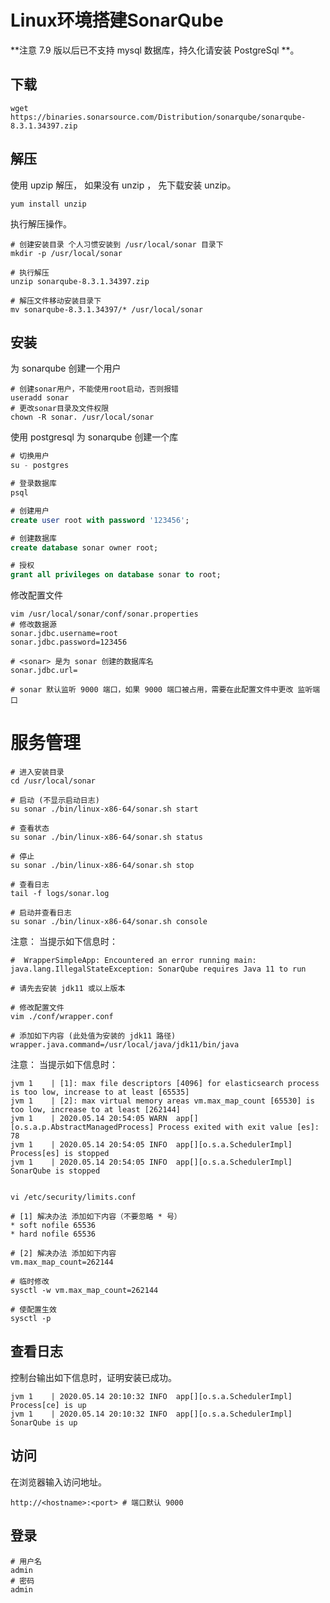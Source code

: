 # Linux环境搭建SonarQube

**注意 7.9 版以后已不支持 mysql 数据库，持久化请安装 PostgreSql **。

## 下载

```SHELL
wget https://binaries.sonarsource.com/Distribution/sonarqube/sonarqube-8.3.1.34397.zip
```

## 解压
使用 upzip 解压， 如果没有 unzip ， 先下载安装 unzip。
```SHELL
yum install unzip
```
执行解压操作。
```SHELL
# 创建安装目录 个人习惯安装到 /usr/local/sonar 目录下
mkdir -p /usr/local/sonar

# 执行解压
unzip sonarqube-8.3.1.34397.zip 

# 解压文件移动安装目录下
mv sonarqube-8.3.1.34397/* /usr/local/sonar
```
## 安装
为 sonarqube 创建一个用户
```SHELL
# 创建sonar用户，不能使用root启动，否则报错
useradd sonar
# 更改sonar目录及文件权限
chown -R sonar. /usr/local/sonar
```
使用 postgresql 为 sonarqube 创建一个库
```SQL
# 切换用户
su - postgres

# 登录数据库
psql

# 创建用户
create user root with password '123456';

# 创建数据库
create database sonar owner root;

# 授权
grant all privileges on database sonar to root;
```
修改配置文件
```SHELL
vim /usr/local/sonar/conf/sonar.properties
# 修改数据源
sonar.jdbc.username=root 
sonar.jdbc.password=123456

# <sonar> 是为 sonar 创建的数据库名
sonar.jdbc.url=

# sonar 默认监听 9000 端口，如果 9000 端口被占用，需要在此配置文件中更改 监听端口
```

# 服务管理

```SHELL
# 进入安装目录
cd /usr/local/sonar

# 启动 (不显示启动日志)
su sonar ./bin/linux-x86-64/sonar.sh start 

# 查看状态
su sonar ./bin/linux-x86-64/sonar.sh status 

# 停止
su sonar ./bin/linux-x86-64/sonar.sh stop

# 查看日志
tail -f logs/sonar.log

# 启动并查看日志
su sonar ./bin/linux-x86-64/sonar.sh console
```

注意： 当提示如下信息时：

```SHELL
#  WrapperSimpleApp: Encountered an error running main: java.lang.IllegalStateException: SonarQube requires Java 11 to run

# 请先去安装 jdk11 或以上版本

# 修改配置文件
vim ./conf/wrapper.conf

# 添加如下内容 (此处值为安装的 jdk11 路径)
wrapper.java.command=/usr/local/java/jdk11/bin/java
```

注意： 当提示如下信息时：

```
jvm 1    | [1]: max file descriptors [4096] for elasticsearch process is too low, increase to at least [65535]
jvm 1    | [2]: max virtual memory areas vm.max_map_count [65530] is too low, increase to at least [262144]
jvm 1    | 2020.05.14 20:54:05 WARN  app[][o.s.a.p.AbstractManagedProcess] Process exited with exit value [es]: 78
jvm 1    | 2020.05.14 20:54:05 INFO  app[][o.s.a.SchedulerImpl] Process[es] is stopped
jvm 1    | 2020.05.14 20:54:05 INFO  app[][o.s.a.SchedulerImpl] SonarQube is stopped


vi /etc/security/limits.conf

# [1] 解决办法 添加如下内容（不要忽略 * 号）
* soft nofile 65536
* hard nofile 65536

# [2] 解决办法 添加如下内容
vm.max_map_count=262144

# 临时修改
sysctl -w vm.max_map_count=262144

# 使配置生效
sysctl -p
```



## 查看日志

控制台输出如下信息时，证明安装已成功。
```
jvm 1    | 2020.05.14 20:10:32 INFO  app[][o.s.a.SchedulerImpl] Process[ce] is up
jvm 1    | 2020.05.14 20:10:32 INFO  app[][o.s.a.SchedulerImpl] SonarQube is up
```

## 访问

在浏览器输入访问地址。
```SHELL
http://<hostname>:<port> # 端口默认 9000
```
## 登录

```
# 用户名 
admin
# 密码
admin
```

